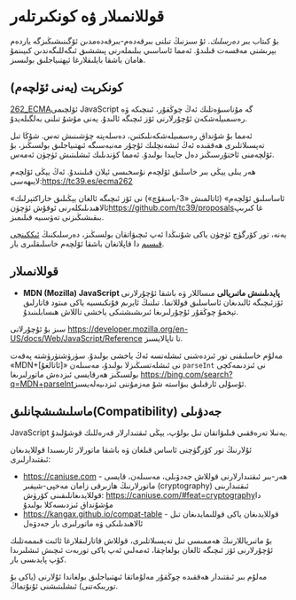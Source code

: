 
# قوللانمىلار ۋە كونكىرتلەر

بۇ كىتاب بىر *دەرسلىك*. ئۇ سىزنىڭ تىلنى بىرقەدەم-بىرقەدەمدىن ئۆگىنىشىڭىزگە ياردەم بېرىشنى مەقسەت قىلىدۇ. ئەمما ئاساسىي بىلىملەرنى پىششىق ئىگەللىگەندىن كىيىنمۇ ھامان باشقا بايلىقلارغا ئېھتىياجلىق بولىسىز.

## كونكرېت (يەنى ئۆلچەم)

[262_ECMA](https://www.ecma-international.org/publications/standards/Ecma-262.htm)ئۆلچىمى JavaScript گە مۇناسىۋەتلىك ئەڭ چوڭقۇر، ئىنچىكە ۋە رەسمىيلەشكەن ئۇچۇرلارنى ئۆز ئىچىگە ئالىدۇ. يەنى مۇشۇ تىلنى بەلگىلەيدۇ.

ئەمما بۇ شۇنداق رەسمىيلەشكەنلىكتىن، دەسلەپتە چۈشىنىش تەس. شۇڭا تىل تەپسىلاتلىرى ھەققىدە ئەڭ ئىشەنچلىك ئۇچۇر مەنبەسىگە ئىھتىياجلىق بولسىڭىز، بۇ ئۆلچەمنى ئاختۇرسىڭىز دەل جايىدا بولىدۇ. ئەمما كۈندىلىك ئىشلىتىش ئۈچۈن ئەمەس.

ھەر يىلى يېڭى بىر خاسلىق ئۆلچەم نۇسخىسى ئېلان قىلىنىدۇ. ئەڭ يېڭى ئۆلچەم لايىھەسى:<https://tc39.es/ecma262>

«ئاساسلىق ئۆلچەم» (ئاتالمىش «3-باسقۇچ») نى ئۆز ئىچىگە ئالغان يېڭىلىق خاراكتېرلىك ئالاھىدىلىكلەرنى ئوقۇش ئۈچۈن<https://github.com/tc39/proposals>غا كىرىپ بىقىشىڭىزنى تەۋسىيە قىلىمىز.

يەنە، تور كۆرگۈچ ئۈچۈن ياكى شۇنىڭدا ئەپ ئىچىۋاتقان بولسىڭىز، دەرسلىكنىڭ [ئىككىنچى قىسىم](info:browser-environment) دا قاپلانغان باشقا ئۆلچەم خاسلىقلىرى بار.

## قوللانمىلار

- **MDN (Mozilla) JavaScript پايدىلىنىش ماتىريالى** مىساللار ۋە باشقا ئۇچۇرلارنى ئۆزئىچىگە ئالىدىغان ئاساسلىق قوللانما. تىلنىڭ ئايرىم فۇنكىسىيە ياكى مىتود قاتارلىق تېخمۇ چوڭقۇر ئۇچۇرلىرىغا ئىرىشىشتىكى ياخشى تاللاش ھىسابلىنىدۇ.

سىز بۇ ئۇچۇرلانى <https://developer.mozilla.org/en-US/docs/Web/JavaScript/Reference> تا تاپالايسىز.

مەلۇم خاسلىقنى تور ئىزدەشنى ئىشلەتسە ئەڭ ياخشى بولىدۇ. سۈرۈشتۈرۈشتە پەقەت «MDN+[ئاتالغۇ]» نى ئىشلەتسىڭىزلا بولىدۇ، مەسىلەن `parseInt` نى ئىزدىمەكچى بولسىڭىز ھەرقايسى ئىزدەش ماتورلىرىغا <https://bing.com/search?q=MDN+parseInt>ئۇسۇلى ئارقىلىق بىۋاستە شۇ مەزمۇننى ئىزدىيەلەيسىز.

## ماسلىشىشچانلىق(Compatibility) جەدۋىلى

JavaScript يەنىلا تەرەققىي قىلىۋاتقان تىل بولۇپ، يېڭى ئىقتىدارلار قەرەللىك قوشۇلىدۇ.

ئۇلارنىڭ تور كۆرگۈچنى ئاساس قىلغان ۋە باشقا ماتورلار ئارىسىدا قوللايدىغان ئىقتىدارلىرى:

- <https://caniuse.com> - ھەر-بىر ئىقتىدارلارنى قوللاش جەدۋىلى، مەسىلەن، قايسى ماتورلارنىڭ ھازىرقى زامان مەخپى-شېفىر (cryptography) ئىقتىدارىنى قوللايدىغانلىقىنى كۆرۈش: <https://caniuse.com/#feat=cryptography>دا مۇشۇنداق ئىزدىسەكلا بولىدۇ
- <https://kangax.github.io/compat-table> - قوللايدىغان ياكى قوللىمايدىغان تىل ئالاھىدىلىكى ۋە ماتورلىرى بار جەدۋەل

بۇ ماتىرياللارنىڭ ھەممىسى تىل تەپسىلاتلىرى، قوللاش قاتارلىقلارغا ئائىت قىممەتلىك ئۇچۇرلارنى ئۆز ئىچىگە ئالغان بولغاچقا، ئەمەلىي ئەپ ياكى توربەت ئىچىش ئىشلىرىدا كۆپ پايدىسى بار.

مەلۇم بىر ئىقتىدار ھەققىدە چوڭقۇر مەلۇماتقا ئىھتىياجلىق بولغاندا ئۇلارنى (ياكى بۇ توربىكەتنى) ئىشلىتىشنى ئۇنۇتماڭ.

